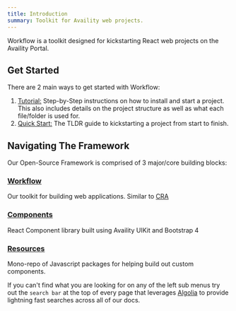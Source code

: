 ```yaml
---
title: Introduction
summary: Toolkit for Availity web projects.
---
```


Workflow is a toolkit designed for kickstarting React web projects on the Availity Portal.

## Get Started

There are 2 main ways to get started with Workflow:

1. [Tutorial:](/tutorial/) Step-by-Step instructions on how to install and start a project. This also includes details on the project structure as well as what each file/folder is used for.
2. [Quick Start:](/quick-start/) The TLDR guide to kickstarting a project from start to finish.

## Navigating The Framework

Our Open-Source Framework is comprised of 3 major/core building blocks:

### [Workflow](/)

Our toolkit for building web applications. Similar to [CRA](https://reactjs.org/docs/create-a-new-react-app.html)

### [Components](https://availity.github.io/availity-react)

React Component library built using Availity UIKit and Bootstrap 4

### [Resources](https://availity.github.io/sdk-js)

Mono-repo of Javascript packages for helping build out custom components.

If you can't find what you are looking for on any of the left sub menus try out the `search bar` at the top of every page that leverages [Algolia](https://www.algolia.com/) to provide lightning fast searches across all of our docs.
